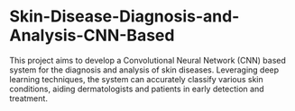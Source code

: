 # Skin-Disease-Diagnosis-and-Analysis-CNN-Based
This project aims to develop a Convolutional Neural Network (CNN) based system for the diagnosis and analysis of skin diseases. Leveraging deep learning techniques, the system can accurately classify various skin conditions, aiding dermatologists and patients in early detection and treatment.
